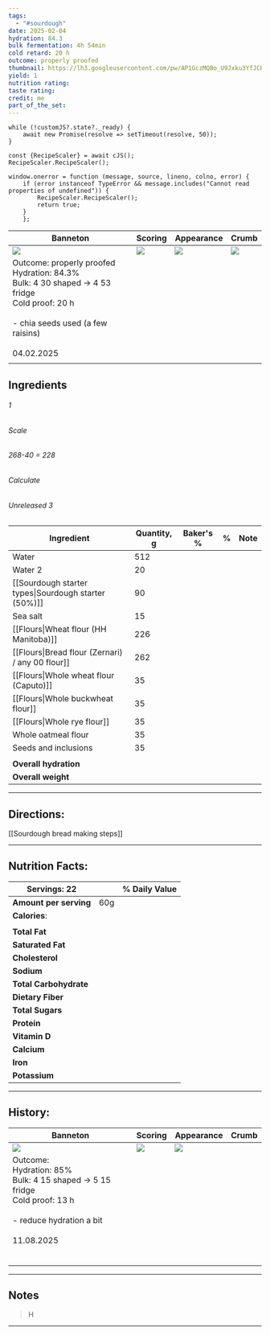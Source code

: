 ```yaml
---
tags:
  - "#sourdough"
date: 2025-02-04
hydration: 84.3
bulk fermentation: 4h 54min
cold retard: 20 h
outcome: properly proofed
thumbnail: https://lh3.googleusercontent.com/pw/AP1GczMQBo_U9Jxku3YfJCHQgEv5RZMn8s5yf7zmlGfo1v_t2b7z6wsvKujP9jqyUypNFDHr3h9jkoe-T4ahLDwdtQPaDBPzshpJidY8_bcQkdCI94s2mVkps4VBYujDbIQrCCcD7nuBpHWc7u12_a0Ys2du=w1280-h960-s-no-gm?authuser=0
yield: 1
nutrition rating: 
taste rating: 
credit: me
part_of_the_set:
---
```

```dataviewjs
while (!customJS?.state?._ready) { 
	await new Promise(resolve => setTimeout(resolve, 50)); 
} 

const {RecipeScaler} = await cJS();
RecipeScaler.RecipeScaler();

window.onerror = function (message, source, lineno, colno, error) {
	if (error instanceof TypeError && message.includes("Cannot read properties of undefined")) {
		RecipeScaler.RecipeScaler();
		return true;
	}
    };
```

| Banneton                                                                                                                                                                                                                             | Scoring                                                                                                                                                                                                                              | Appearance                                                                                                                                                                                                                           | Crumb                                                                                                                                                                                                                                |
| ------------------------------------------------------------------------------------------------------------------------------------------------------------------------------------------------------------------------------------ | ------------------------------------------------------------------------------------------------------------------------------------------------------------------------------------------------------------------------------------ | ------------------------------------------------------------------------------------------------------------------------------------------------------------------------------------------------------------------------------------ | ------------------------------------------------------------------------------------------------------------------------------------------------------------------------------------------------------------------------------------ |
| ![](https://lh3.googleusercontent.com/pw/AP1GczO9DQ_6isETrDEcPyCDpo1ksTUEvxbd0OH3P5_IFVttWXVS3JwwPYZfktTQwS38StjZ9yr2yPxTRQjtBxgQZ7rrS9nEir-zR0YrZbMyl_C-2nXLUdxKoOeg6isMXAhouwUUmHGVciV6tasOlGbK6piQ=w1280-h960-s-no-gm?authuser=0) | ![](https://lh3.googleusercontent.com/pw/AP1GczOMmLDph920u7t4GorMCmFm4mJy2-5JxVLC_JMOSt6YL8vDLhS7HxZJTgBZ4a49bium_HPJC5QLosIsq3FFBeK6HdRKcS7eHpJl0kkFP6tk-hzBjkEDQQwjmYS6vsT7Nm1BXQYVDpdTQofQGYvenaTu=w779-h1039-s-no-gm?authuser=0) | ![](https://lh3.googleusercontent.com/pw/AP1GczMQBo_U9Jxku3YfJCHQgEv5RZMn8s5yf7zmlGfo1v_t2b7z6wsvKujP9jqyUypNFDHr3h9jkoe-T4ahLDwdtQPaDBPzshpJidY8_bcQkdCI94s2mVkps4VBYujDbIQrCCcD7nuBpHWc7u12_a0Ys2du=w1280-h960-s-no-gm?authuser=0) | ![](https://lh3.googleusercontent.com/pw/AP1GczOCyRmWO_-H3L2AsBjRn6q6FF3fFo6MhyQlpB1hSwM-Z5PpXLm8JdbUBRyakmC3D-tn1nOj5utzp0X4TqBSi_toXPnq0-yw82KIlPdEFnrFY8okFX3NQCn5CN84lLOnomXsq7DZUPrHl4wqtnZLAJcc=w779-h1039-s-no-gm?authuser=0) |
| Outcome: properly proofed<br>Hydration: 84.3%<br>Bulk: 4 30 shaped -> 4 53 fridge<br>Cold proof: 20 h<br><br>- chia seeds used (a few raisins)<br><br>04.02.2025                                                                     |                                                                                                                                                                                                                                      |                                                                                                                                                                                                                                      |                                                                                                                                                                                                                                      |
|                                                                                                                                                                                                                                      |                                                                                                                                                                                                                                      |                                                                                                                                                                                                                                      |                                                                                                                                                                                                                                      |



## Ingredients

###### 1
###### Scale
###### 268-40 = 228
###### Calculate
###### Unreleased 3

| Ingredient                                           | Quantity, g | Baker's % | %   | Note |
| ---------------------------------------------------- | ----------- | --------- | --- | ---- |
| Water                                                | 512         |           |     |      |
| Water 2                                              | 20          |           |     |      |
| [[Sourdough starter types\|Sourdough starter (50%)]] | 90          |           |     |      |
| Sea salt                                             | 15          |           |     |      |
| [[Flours\|Wheat flour (HH Manitoba)]]                | 226         |           |     |      |
| [[Flours\|Bread flour (Zernari) / any 00 flour]]     | 262         |           |     |      |
| [[Flours\|Whole wheat flour (Caputo)]]               | 35          |           |     |      |
| [[Flours\|Whole buckwheat flour]]                    | 35          |           |     |      |
| [[Flours\|Whole rye flour]]                          | 35          |           |     |      |
| Whole oatmeal flour                                  | 35          |           |     |      |
| Seeds and inclusions                                 | 35          |           |     |      |
|                                                      |             |           |     |      |
| **Overall hydration**                                |             |           |     |      |
| **Overall weight**                                   |             |           |     |      |






---
## Directions:

[[Sourdough bread making steps]]


---
## Nutrition Facts:

| **Servings:** 22       |       | % Daily Value |
| ---------------------- | ----- | ------------- |
| **Amount per serving** | 60g   |               |
| **Calories**:          |       |               |
|                        |       |               |
| **Total Fat**          |       |               |
| **Saturated Fat**      |       |               |
| **Cholesterol**        |       |               |
| **Sodium**             |       |               |
| **Total Carbohydrate** |       |               |
| **Dietary Fiber**      |       |               |
| **Total Sugars**       |       |               |
| **Protein**            |       |               |
| **Vitamin D**          |       |               |
| **Calcium**            |       |               |
| **Iron**               |       |               |
| **Potassium**          |       |               |

---
## History:

| Banneton                                                                                                                                                                                                                             | Scoring                                                                                                                                                                                                                              | Appearance                                                                                                                                                                                                                           | Crumb |
| ------------------------------------------------------------------------------------------------------------------------------------------------------------------------------------------------------------------------------------ | ------------------------------------------------------------------------------------------------------------------------------------------------------------------------------------------------------------------------------------ | ------------------------------------------------------------------------------------------------------------------------------------------------------------------------------------------------------------------------------------ | ----- |
| ![](https://lh3.googleusercontent.com/pw/AP1GczPN0QmxzI_7u6bt5ndxAgtrM2lgstvae2JOQ7ISkYh0gGARm6FS1bXDnqQaJQ8EOPs1kedAs5hjzTTozdB9lG5ic8Ji-VsgAqBfdF0sKgYWqL-9q_ann19ajxJ_2egkGvvvmwN3JCluDn9_9yeRNMVC=w1280-h960-s-no-gm?authuser=0) | ![](https://lh3.googleusercontent.com/pw/AP1GczNtA54715Clga-R38rWqAvETDyoWlPqgKxSm6CQjxFNAeGb6YnCaC5VZ08diz0f1Lq2nfA1DEJfFU3he-IfP6DGZGonRdnuPBxQZElYibr7tmAuLFWFfA2WT07bQ1ujgCRZo5ojqvLvyIwueDAvdV_r=w929-h1239-s-no-gm?authuser=0) | ![](https://lh3.googleusercontent.com/pw/AP1GczNT9D811lEXfnyTBrJtnXAxKE1R_3OTTE-UHb0oLGnv9P-rltE_fsoFliuF9OmECpa3gtml79NjvZcIBQOKkwaKdrewVqDYoCcAJz_6mASdyOYiTnVSVfwjCmvwfSpZ5DJK4cS9oyilaYXQ-kPUwCn0=w1280-h960-s-no-gm?authuser=0) |       |
| Outcome:<br>Hydration: 85%<br>Bulk: 4 15 shaped -> 5 15 fridge<br>Cold proof: 13 h<br><br>- reduce hydration a bit<br><br>11.08.2025                                                                                                 |                                                                                                                                                                                                                                      |                                                                                                                                                                                                                                      |       |
|                                                                                                                                                                                                                                      |                                                                                                                                                                                                                                      |                                                                                                                                                                                                                                      |       |
|                                                                                                                                                                                                                                      |                                                                                                                                                                                                                                      |                                                                                                                                                                                                                                      |       |
|                                                                                                                                                                                                                                      |                                                                                                                                                                                                                                      |                                                                                                                                                                                                                                      |       |
|                                                                                                                                                                                                                                      |                                                                                                                                                                                                                                      |                                                                                                                                                                                                                                      |       |
|                                                                                                                                                                                                                                      |                                                                                                                                                                                                                                      |                                                                                                                                                                                                                                      |       |
|                                                                                                                                                                                                                                      |                                                                                                                                                                                                                                      |                                                                                                                                                                                                                                      |       |

---
## Notes

> H

---



